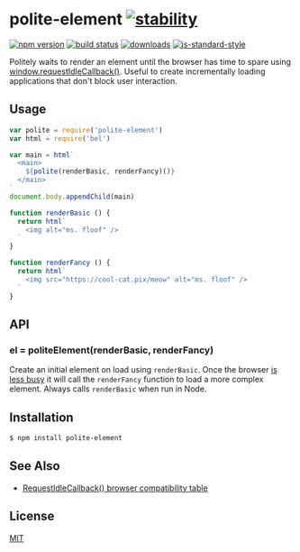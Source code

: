 # polite-element [![stability][0]][1]
[![npm version][2]][3] [![build status][4]][5]
[![downloads][8]][9] [![js-standard-style][10]][11]

Politely waits to render an element until the browser has time to spare using
[window.requestIdleCallback()][idle]. Useful to create incrementally loading
applications that don't block user interaction.

## Usage
```js
var polite = require('polite-element')
var html = require('bel')

var main = html`
  <main>
    ${polite(renderBasic, renderFancy)()}
  </main>
`
document.body.appendChild(main)

function renderBasic () {
  return html`
    <img alt="ms. floof" />
  `
}

function renderFancy () {
  return html`
    <img src="https://cool-cat.pix/meow" alt="ms. floof" />
  `
}
```

## API
### el = politeElement(renderBasic, renderFancy)
Create an initial element on load using `renderBasic`. Once the browser [is less
busy][idle] it will call the `renderFancy` function to load a more complex
element. Always calls `renderBasic` when run in Node.

## Installation
```sh
$ npm install polite-element
```

## See Also
- [RequestIdleCallback() browser compatibility table](https://developer.mozilla.org/en-US/docs/Web/API/Window/requestIdleCallback#Browser_compatibility)

## License
[MIT](https://tldrlegal.com/license/mit-license)

[0]: https://img.shields.io/badge/stability-experimental-orange.svg?style=flat-square
[1]: https://nodejs.org/api/documentation.html#documentation_stability_index
[2]: https://img.shields.io/npm/v/polite-element.svg?style=flat-square
[3]: https://npmjs.org/package/polite-element
[4]: https://img.shields.io/travis/yoshuawuyts/polite-element/master.svg?style=flat-square
[5]: https://travis-ci.org/yoshuawuyts/polite-element
[6]: https://img.shields.io/codecov/c/github/yoshuawuyts/polite-element/master.svg?style=flat-square
[7]: https://codecov.io/github/yoshuawuyts/polite-element
[8]: http://img.shields.io/npm/dm/polite-element.svg?style=flat-square
[9]: https://npmjs.org/package/polite-element
[10]: https://img.shields.io/badge/code%20style-standard-brightgreen.svg?style=flat-square
[11]: https://github.com/feross/standard
[idle]: https://developer.mozilla.org/en-US/docs/Web/API/Window/requestIdleCallback
